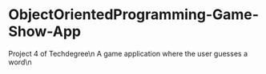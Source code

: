 # ObjectOrientedProgramming-Game-Show-App
Project 4 of Techdegree\n
A game application where the user guesses a word\n
